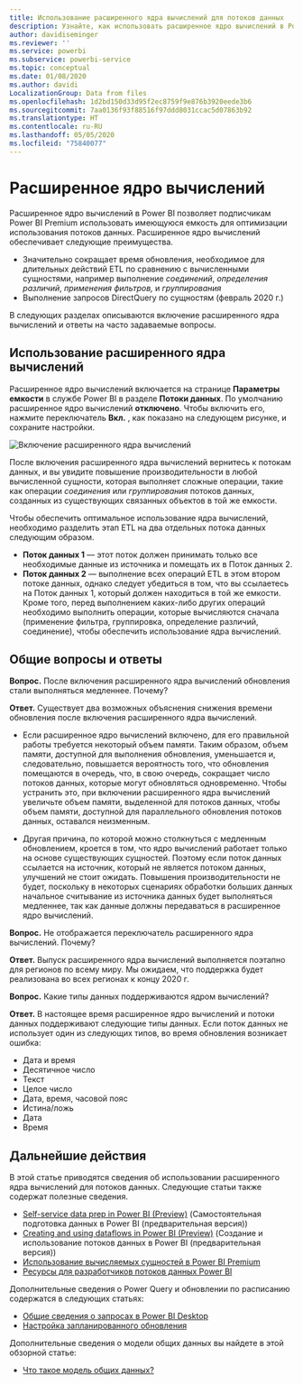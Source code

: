 ```yaml
---
title: Использование расширенного ядра вычислений для потоков данных
description: Узнайте, как использовать расширенное ядро вычислений в Power BI Premium с потоками данных
author: davidiseminger
ms.reviewer: ''
ms.service: powerbi
ms.subservice: powerbi-service
ms.topic: conceptual
ms.date: 01/08/2020
ms.author: davidi
LocalizationGroup: Data from files
ms.openlocfilehash: 1d2bd150d33d95f2ec8759f9e876b3920eede3b6
ms.sourcegitcommit: 7aa0136f93f88516f97ddd8031ccac5d07863b92
ms.translationtype: HT
ms.contentlocale: ru-RU
ms.lasthandoff: 05/05/2020
ms.locfileid: "75840077"
---
```

# <a name="the-enhanced-compute-engine"></a>Расширенное ядро вычислений

Расширенное ядро вычислений в Power BI позволяет подписчикам Power BI Premium использовать имеющуюся емкость для оптимизации использования потоков данных. Расширенное ядро вычислений обеспечивает следующие преимущества.

* Значительно сокращает время обновления, необходимое для длительных действий ETL по сравнению с вычисленными сущностями, например выполнение *соединений*, *определения различий*, *применения фильтров,* и *группирования*
* Выполнение запросов DirectQuery по сущностям (февраль 2020 г.)

В следующих разделах описываются включение расширенного ядра вычислений и ответы на часто задаваемые вопросы.


## <a name="using-the-enhanced-compute-engine"></a>Использование расширенного ядра вычислений

Расширенное ядро вычислений включается на странице **Параметры емкости** в службе Power BI в разделе **Потоки данных**. По умолчанию расширенное ядро вычислений **отключено**. Чтобы включить его, нажмите переключатель **Вкл.** , как показано на следующем рисунке, и сохраните настройки. 

![Включение расширенного ядра вычислений](media/service-dataflows-enhanced-compute-engine/enhanced-compute-engine-01.png)

После включения расширенного ядра вычислений вернитесь к потокам данных, и вы увидите повышение производительности в любой вычисленной сущности, которая выполняет сложные операции, такие как операции *соединения* или *группирования* потоков данных, созданных из существующих связанных объектов в той же емкости. 

Чтобы обеспечить оптимальное использование ядра вычислений, необходимо разделить этап ETL на два отдельных потока данных следующим образом.

* **Поток данных 1** — этот поток должен принимать только все необходимые данные из источника и помещать их в Поток данных 2.
* **Поток данных 2** — выполнение всех операций ETL в этом втором потоке данных, однако следует убедиться в том, что вы ссылаетесь на Поток данных 1, который должен находиться в той же емкости. Кроме того, перед выполнением каких-либо других операций необходимо выполнить операции, которые вычисляются сначала (применение фильтра, группировка, определение различий, соединение), чтобы обеспечить использование ядра вычислений.

## <a name="common-questions-and-answers"></a>Общие вопросы и ответы

**Вопрос.** После включения расширенного ядра вычислений обновления стали выполняться медленнее. Почему?

**Ответ.** Существует два возможных объяснения снижения времени обновления после включения расширенного ядра вычислений.

 - Если расширенное ядро вычислений включено, для его правильной работы требуется некоторый объем памяти. Таким образом, объем памяти, доступной для выполнения обновления, уменьшается и, следовательно, повышается вероятность того, что обновления помещаются в очередь, что, в свою очередь, сокращает число потоков данных, которые могут обновляться одновременно. Чтобы устранить это, при включении расширенного ядра вычислений увеличьте объем памяти, выделенной для потоков данных, чтобы объем памяти, доступной для параллельного обновления потоков данных, оставался неизменным.

 - Другая причина, по которой можно столкнуться с медленным обновлением, кроется в том, что ядро вычислений работает только на основе существующих сущностей. Поэтому если поток данных ссылается на источник, который не является потоком данных, улучшений не стоит ожидать. Повышения производительности не будет, поскольку в некоторых сценариях обработки больших данных начальное считывание из источника данных будет выполняться медленнее, так как данные должны передаваться в расширенное ядро вычислений.  

**Вопрос.** Не отображается переключатель расширенного ядра вычислений. Почему?

**Ответ.** Выпуск расширенного ядра вычислений выполняется поэтапно для регионов по всему миру. Мы ожидаем, что поддержка будет реализована во всех регионах к концу 2020 г.

**Вопрос.** Какие типы данных поддерживаются ядром вычислений?

**Ответ.** В настоящее время расширенное ядро вычислений и потоки данных поддерживают следующие типы данных. Если поток данных не использует один из следующих типов, во время обновления возникает ошибка:

* Дата и время
* Десятичное число
* Текст
* Целое число
* Дата, время, часовой пояс
* Истина/ложь
* Дата
* Время

## <a name="next-steps"></a>Дальнейшие действия

В этой статье приводятся сведения об использовании расширенного ядра вычислений для потоков данных. Следующие статьи также содержат полезные сведения.

* [Self-service data prep in Power BI (Preview)](service-dataflows-overview.md) (Самостоятельная подготовка данных в Power BI (предварительная версия))
* [Creating and using dataflows in Power BI (Preview)](service-dataflows-create-use.md) (Создание и использование потоков данных в Power BI (предварительная версия))
* [Использование вычисляемых сущностей в Power BI Premium](service-dataflows-computed-entities-premium.md)
* [Ресурсы для разработчиков потоков данных Power BI](service-dataflows-developer-resources.md)

Дополнительные сведения о Power Query и обновлении по расписанию содержатся в следующих статьях:
* [Общие сведения о запросах в Power BI Desktop](desktop-query-overview.md)
* [Настройка запланированного обновления](refresh-scheduled-refresh.md)

Дополнительные сведения о модели общих данных вы найдете в этой обзорной статье:
* [Что такое модель общих данных?](https://docs.microsoft.com/powerapps/common-data-model/overview)

